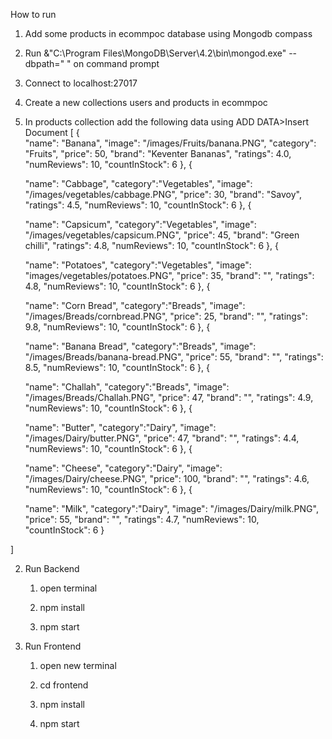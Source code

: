 How to run


1. Add some products in ecommpoc database using Mongodb compass
  
  1. Run &"C:\Program Files\MongoDB\Server\4.2\bin\mongod.exe" --dbpath=" " on command prompt
  
  2. Connect to localhost:27017
  
  3. Create a new collections users and products in ecommpoc
  
  4. In products collection add the following data using ADD DATA>Insert Document
   [
  {   
      "name": "Banana",
      "image": "/images/Fruits/banana.PNG",
      "category": "Fruits",
      "price": 50,
      "brand": "Keventer Bananas",
      "ratings": 4.0,
      "numReviews": 10,
      "countInStock": 6
  },
  {
      
      "name": "Cabbage",
      "category":"Vegetables",
      "image": "/images/vegetables/cabbage.PNG",
      "price": 30,
      "brand": "Savoy",
      "ratings": 4.5,
      "numReviews": 10,
      "countInStock": 6
  },
  {
      
      "name": "Capsicum",
      "category":"Vegetables",
      "image": "/images/vegetables/capsicum.PNG",
      "price": 45,
      "brand": "Green chilli",
      "ratings": 4.8,
      "numReviews": 10,
      "countInStock": 6
  },
  {
      
      "name": "Potatoes",
      "category":"Vegetables",
      "image": "images/vegetables/potatoes.PNG",
      "price": 35,
      "brand": "",
      "ratings": 4.8,
      "numReviews": 10,
      "countInStock": 6
  },
  {
      
      "name": "Corn Bread",
      "category":"Breads",
      "image": "/images/Breads/cornbread.PNG",
      "price": 25,
      "brand": "",
      "ratings": 9.8,
      "numReviews": 10,
      "countInStock": 6
  },
  {
      
      "name": "Banana Bread",
      "category":"Breads",
      "image": "/images/Breads/banana-bread.PNG",
      "price": 55,
      "brand": "",
      "ratings": 8.5,
      "numReviews": 10,
      "countInStock": 6
  },
  {
      
      "name": "Challah",
      "category":"Breads",
      "image": "/images/Breads/Challah.PNG",
      "price": 47,
      "brand": "",
      "ratings": 4.9,
      "numReviews": 10,
      "countInStock": 6
  },
  {
      
      "name": "Butter",
      "category":"Dairy",
      "image": "/images/Dairy/butter.PNG",
      "price": 47,
      "brand": "",
      "ratings": 4.4,
      "numReviews": 10,
      "countInStock": 6
  },
  {
      
      "name": "Cheese",
      "category":"Dairy",
      "image": "/images/Dairy/cheese.PNG",
      "price": 100,
      "brand": "",
      "ratings": 4.6,
      "numReviews": 10,
      "countInStock": 6
  },
  {
      
      "name": "Milk",
      "category":"Dairy",
      "image": "/images/Dairy/milk.PNG",
      "price": 55,
      "brand": "",
      "ratings": 4.7,
      "numReviews": 10,
      "countInStock": 6
  }  
  
  ]



2. Run Backend
  
    1. open terminal 
  
    2. npm install
  
    3. npm start


3. Run Frontend
  
    1. open new terminal
  
    2. cd frontend
  
    3. npm install
  
    4. npm start
